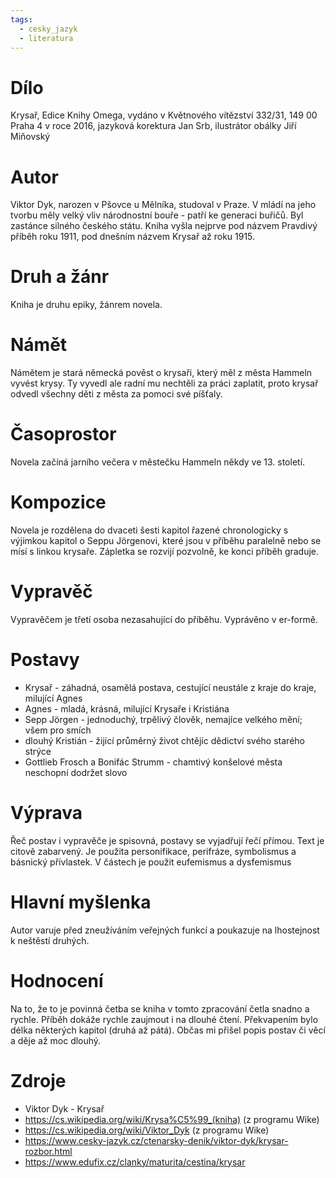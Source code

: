 ```yaml
---
tags:
  - cesky_jazyk
  - literatura
---
```

# Dílo
Krysař, Edice Knihy Omega, vydáno v Květnového vítězství 332/31, 149 00 Praha 4 v roce 2016, jazyková korektura Jan Srb, ilustrátor obálky Jiří Miňovský

# Autor
Viktor Dyk, narozen v Pšovce u Mělníka, studoval v Praze. V mládí na jeho tvorbu měly velký vliv národnostní bouře - patří ke generaci buřičů. Byl zastánce silného českého státu. Kniha vyšla nejprve pod názvem Pravdivý příběh roku 1911, pod dnešním názvem Krysař až roku 1915.

# Druh a žánr
Kniha je druhu epiky, žánrem novela.

# Námět
Námětem je stará německá pověst o krysaři, který měl z města Hammeln vyvést krysy. Ty vyvedl ale radní mu nechtěli za práci zaplatit, proto krysař odvedl všechny děti z města za pomoci své píšťaly.

# Časoprostor
Novela začíná jarního večera v městečku Hammeln někdy ve 13. století.

# Kompozice
Novela je rozdělena do dvaceti šesti kapitol řazené chronologicky s výjimkou kapitol o Seppu Jörgenovi, které jsou v příběhu paralelně nebo se mísí s linkou krysaře. Zápletka se rozvijí pozvolně, ke konci příběh graduje.

# Vypravěč
Vypravěčem je třetí osoba nezasahující do příběhu. Vyprávěno v er-formě.

# Postavy
* Krysař - záhadná, osamělá postava, cestující neustále z kraje do kraje, milující Agnes
* Agnes - mladá, krásná, milující Krysaře i Kristiána
* Sepp Jörgen - jednoduchý, trpělivý člověk, nemajíce velkého mění; všem pro smích
* dlouhý Kristián - žijící průměrný život chtějíc dědictví svého starého strýce
* Gottlieb Frosch a Bonifác Strumm - chamtivý konšelové města neschopní dodržet slovo

# Výprava
Řeč postav i vypravěče je spisovná, postavy se vyjadřují řečí přímou. Text je citově zabarvený. Je použita personifikace, perifráze, symbolismus a básnický přívlastek. V částech je použit eufemismus a dysfemismus

# Hlavní myšlenka
Autor varuje před zneužíváním veřejných funkcí a poukazuje na lhostejnost k neštěstí druhých.

# Hodnocení
Na to, že to je povinná četba se kniha v tomto zpracování četla snadno a rychle. Příběh dokáže rychle zaujmout i na dlouhé čtení. Překvapením bylo délka některých kapitol (druhá až pátá). Občas mi přišel popis postav či věcí a děje až moc dlouhý.

# Zdroje
* Viktor Dyk - Krysař
* https://cs.wikipedia.org/wiki/Krysa%C5%99_(kniha) (z programu Wike)
* https://cs.wikipedia.org/wiki/Viktor_Dyk (z programu Wike)
* https://www.cesky-jazyk.cz/ctenarsky-denik/viktor-dyk/krysar-rozbor.html
* https://www.edufix.cz/clanky/maturita/cestina/krysar